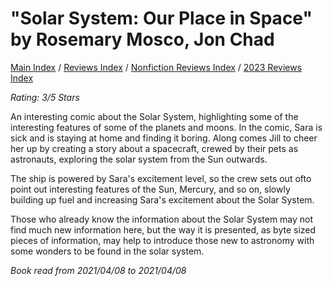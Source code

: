 # "Solar System: Our Place in Space" by Rosemary Mosco, Jon Chad

[Main Index](../../../README.md) / [Reviews Index](../../README.md) / [Nonfiction Reviews Index](../README.md) / [2023 Reviews Index](README.md)

*Rating: 3/5 Stars*

An interesting comic about the Solar System, highlighting some of the interesting features of some of the planets and moons. In the comic, Sara is sick and is staying at home and finding it boring. Along comes Jill to cheer her up by creating a story about a spacecraft, crewed by their pets as astronauts, exploring the solar system from the Sun outwards.

The ship is powered by Sara's excitement level, so the crew sets out ofto point out interesting features of the Sun, Mercury, and so on, slowly building up fuel and increasing Sara's excitement about the Solar System.

Those who already know the information about the Solar System may not find much new information here, but the way it is presented, as byte sized pieces of information, may help to introduce those new to astronomy with some wonders to be found in the solar system.

*Book read from 2021/04/08 to 2021/04/08*
